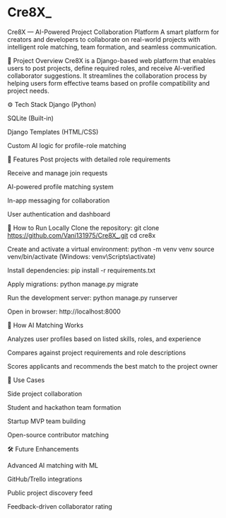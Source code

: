 # Cre8X\_

Cre8X — AI-Powered Project Collaboration Platform
A smart platform for creators and developers to collaborate on real-world projects with intelligent role matching, team formation, and seamless communication.

🌟 Project Overview
Cre8X is a Django-based web platform that enables users to post projects, define required roles, and receive AI-verified collaborator suggestions. It streamlines the collaboration process by helping users form effective teams based on profile compatibility and project needs.

⚙️ Tech Stack
Django (Python)

SQLite (Built-in)

Django Templates (HTML/CSS)

Custom AI logic for profile-role matching

🔑 Features
Post projects with detailed role requirements

Receive and manage join requests

AI-powered profile matching system

In-app messaging for collaboration

User authentication and dashboard

🚀 How to Run Locally
Clone the repository:
git clone https://github.com/Vani131975/Cre8X_.git
cd cre8x

Create and activate a virtual environment:
python -m venv venv
source venv/bin/activate (Windows: venv\Scripts\activate)

Install dependencies:
pip install -r requirements.txt

Apply migrations:
python manage.py migrate

Run the development server:
python manage.py runserver

Open in browser:
http://localhost:8000

🧠 How AI Matching Works

Analyzes user profiles based on listed skills, roles, and experience

Compares against project requirements and role descriptions

Scores applicants and recommends the best match to the project owner

📌 Use Cases

Side project collaboration

Student and hackathon team formation

Startup MVP team building

Open-source contributor matching

🛠️ Future Enhancements

Advanced AI matching with ML

GitHub/Trello integrations

Public project discovery feed

Feedback-driven collaborator rating

